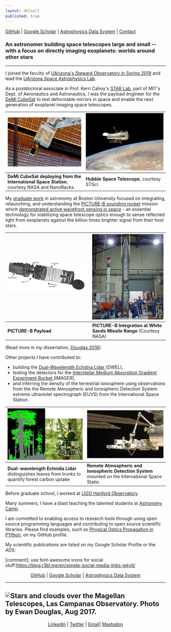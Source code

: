 ```yaml
---
layout: default
published: true
---
```


<a href="https://github.com/{{ site.github_username }}"><i class="fa fa-github"></i> GitHub</a> |
<a href="http://scholar.google.com/citations?user=-{{ site.gscholar_username }}&view_op=list_works&sortby=pubdate"><i class="fa fa-google"></i> Google Scholar</a> | 
<a href="{{site.ads_custom_search}}">Astrophysics Data System</a> | <a href="{{site.contact_page}}">Contact</a>
### An astronomer building space telescopes large and small -- with a focus on directly imaging  exoplanets: worlds around other stars
---
I joined the faculty of [UArizona's Steward Observatory in Spring 2019](https://www.as.arizona.edu/people/faculty/ewan-douglas) and lead the [UArizona Space Astrophysics Lab](https://uasal.github.io). 

As a postdoctoral associate in Prof. Kerri Cahoy's [STAR Lab](http://starlab.mit.edu), part of  MIT's Dept. of Aeronautics and Astronautics, I was the payload engineer for the [DeMi CubeSat](https://dspace.mit.edu/handle/1721.1/114748) to test deformable mirrors in space and enable the next generation of exoplanet imaging space telescopes.

![DeMi CubeSat deploying from the International Space Station, Courtesy NASA and NanoRacks.](images/fspas-08-676281-g005.jpg)  |  ![Hubble Space Telescope, courtesy STScI](images/stsci_spacecraft_28_lg_web.jpg)
  -------------  | -------------
**DeMi CubeSat deploying from the International Space Station**, courtesy NASA and NanoRacks.  |   **Hubble Space Telescope**, courtesy STScI

My [graduate work](https://open.bu.edu/handle/2144/19717 "PhD Dissertation PDF") in astronomy at Boston University focused on integrating,  relaunching, and understanding the <a title="PICTURE-B" href="https://www.nasa.gov/feature/picture-b-seeing-through-the-glare"> PICTURE-B sounding rocket</a>  mission which [demonstrated active wavefront sensing in space](https://arxiv.org/abs/1607.00277) - an essential technology for stabilizing space telescope optics enough to sense reflected light from exoplanets against the billion times brighter signal from their host stars.


![CAD Rendering of PICTURE payload](images/experiment_payload_asmSLDASM.png) |  ![PICTURE-B at WSMR, Courtesy NASA](images/picture_b_at_ws.jpg)
  -------------  | -------------
**PICTURE-B Payload**        | **PICTURE-B Integration at White Sands Missile Range** (Courtesy NASA)

(Read more in my dissertation, [Douglas 2016](https://open.bu.edu/handle/2144/19717)).

Other projects I have contributed to:

- building the <a href="http://ieeexplore.ieee.org/xpls/abs_all.jsp?arnumber=6352489">Dual-Wavelength Echidna Lidar </a>(DWEL),
- testing the detectors for the <a href="http://people.bu.edu/danowski/IMAGER/">Interstellar Medium Absorption Gradient Experiment Rocket </a>(IMAGER), 
- and inferring the density of the terrestrial ionosphere using observations from the the Remote Atmospheric and Ionospheric Detection System extreme ultraviolet spectrograph (EUVS) from the International Space Station.

![DWEL separating leafs from trunks, Douglas et al 2015 and first deployment](images/DWEL_deployed_data.jpg)|![RAIDS instrumented mounted on the ISS, Courtesy NASA](images/iss020e041981.jpg)
  -------------  | -------------
 **Dual-wavelength Echnida Lidar** distinguishes leaves from trunks to quantify forest carbon uptake | **Remote Atmospheric and Ionospheric Detection System**  mounted on the International Space Statio


Before graduate school, I worked at <a href="http://www.ligo-wa.caltech.edu/">LIGO Hanford Observatory</a>.

Many summers, I have a blast teaching the talented students at <a href="http://www.astronomycamp.org">Astronomy Camp</a>.

I am committed to enabling access to research tools through using open source programming languages and contributing to open source scientific libraries. Please find examples, such as  [Physical Optics Propagation in PYthon](http://ascl.net/1602.018), on my GitHub profile.

My scientific publications are listed on my Google Scholar Profile or the ADS:

[comment]: use font-awesome icons for social stuff:https://blog.r3bl.me/en/simple-social-media-links-jekyll/


<center> 
<a href="https://github.com/{{ site.github_username }}"><i class="fa fa-github"></i> GitHub</a> |
<a href="http://scholar.google.com/citations?user=-{{ site.gscholar_username }}"><i class="fa fa-google"></i> Google Scholar</a> | 
<a href="{{site.ads_custom_search}}">Astrophysics Data System</a>
</center>


---

![Stars and clouds over the Magellan Telescopes, Las Campanas Observatory. Photo by Ewan Douglas, Aug 2017.]({{site.baseurl}}/images/P8301883.JPG)
---

<center>
<a href="https://linkedin.com/in/{{ site.linkedin_username }}"><i class="fa fa-linkedin"></i> LinkedIn</a> | 
<a href="https://twitter.com/{{ site.twitter_username }}"><i class="fa fa-twitter"></i> Twitter</a> |
   <a href="{{site.contact_page}}">Email</a>|
  <a rel="me" href="https://mastodon.online/@fringerocket">Mastodon</a>
</center>


<!-- Global Site Tag (gtag.js) - Google Analytics -->
<script async src="https://www.googletagmanager.com/gtag/js?id=UA-1087214-5"></script>
<script>
  window.dataLayer = window.dataLayer || [];
  function gtag(){dataLayer.push(arguments)};
  gtag('js', new Date());

  gtag('config', 'UA-1087214-5');
</script>



